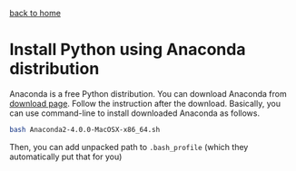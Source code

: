 [back to home](README.md)

# Install Python using Anaconda distribution

Anaconda is a free Python distribution. You can download Anaconda from
[download page](https://www.continuum.io/downloads). Follow the
instruction after the download. Basically, you can use
command-line to install downloaded Anaconda as follows.

```bash
bash Anaconda2-4.0.0-MacOSX-x86_64.sh
```

Then, you can add unpacked path to `.bash_profile`
(which they automatically put that for you)
